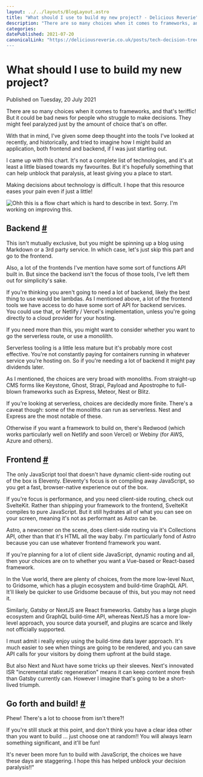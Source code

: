 ```yaml
---
layout: ../../layouts/BlogLayout.astro
title: "What should I use to build my new project? - Delicious Reverie"
description: "There are so many choices when it comes to frameworks, and that's teriffic! But it could be bad news for people who struggle to make decisions. They might feel paralyzed just by the amount of choice that's on offer. So I made this with the aim of helping."
categories:
datePublished: 2021-07-20
canonicalLink: "https://deliciousreverie.co.uk/posts/tech-decision-tree/
---
```

# What should I use to build my new project?

Published on Tuesday, 20 July 2021

There are so many choices when it comes to frameworks, and that's teriffic! But it could be bad news for people who struggle to make decisions. They might feel paralyzed just by the amount of choice that's on offer.

With that in mind, I've given some deep thought into the tools I've looked at recently, and historically, and tried to imagine how I might build an application, both frontend and backend, if I was just starting out.

I came up with this chart. It's not a complete list of technologies, and it's at least a little biased towards my favourites. But it's hopefully something that can help unblock that paralysis, at least giving you a place to start.

Making decisions about technology is difficult. I hope that this resource eases your pain even if just a little!

![Ohh this is a flow chart which is hard to describe in text. Sorry. I'm working on improving this.](https://d13mv7x44wu31f.cloudfront.net/files/8latlnutc-tech-decision-tree.png)

## Backend [#](https://deliciousreverie.co.uk/posts/tech-decision-tree/#backend)

This isn't mutually exclusive, but you might be spinning up a blog using Markdown or a 3rd party service. In which case, let's just skip this part and go to the frontend.

Also, a lot of the frontends I've mention have some sort of functions API built in. But since the backend isn't the focus of those tools, I've left them out for simplicity's sake.

If you're thinking you aren't going to need a lot of backend, likely the best thing to use would be lambdas. As I mentioned above, a lot of the frontend tools we have access to do have some sort of API for backend services. You could use that, or Netlify / Vercel's implementation, unless you're going directly to a cloud provider for your hosting.

If you need more than this, you might want to consider whether you want to go the serverless route, or use a monolilth.

Serverless tooling is a little less mature but it's probably more cost effective. You're not constantly paying for containers running in whatever service you're hosting on. So if you're needing a lot of backend it might pay dividends later.

As I mentioned, the choices are very broad with monoliths. From straight-up CMS forms like Keystone, Ghost, Strapi, Payload and Apostrophe to full-blown frameworks such as Express, Meteor, Nest or Blitz.

If you're looking at serverless, choices are decidedly more finite. There's a caveat though: some of the monoliths can run as serverless. Nest and Express are the most notable of these.

Otherwise if you want a framework to build on, there's Redwood (which works particularly well on Netlify and soon Vercel) or Webiny (for AWS, Azure and others).

## Frontend [#](https://deliciousreverie.co.uk/posts/tech-decision-tree/#frontend)

The only JavaScript tool that doesn't have dynamic client-side routing out of the box is Eleventy. Eleventy's focus is on compiling away JavaScript, so you get a fast, browser-native experience out of the box.

If you're focus is performance, and you need client-side routing, check out SvelteKit. Rather than shipping your framework to the frontend, SvelteKit compiles to pure JavaScript. But it still hydrates all of what you can see on your screen, meaning it's not as performant as Astro can be.

Astro, a newcomer on the scene, does client-side routing via it's Collections API, other than that it's HTML all the way baby. I'm particularly fond of Astro because you can use whatever frontend framework you want.

If you're planning for a lot of client side JavaScript, dynamic routing and all, then your choices are on to whether you want a Vue-based or React-based framework.

In the Vue world, there are plenty of choices, from the more low-level Nuxt, to Gridsome, which has a plugin ecosystem and build-time GraphQL API. It'll likely be quicker to use Gridsome because of this, but you may not need it.

Similarly, Gatsby or NextJS are React frameworks. Gatsby has a large plugin ecosystem and GraphQL build-time API, whereas NextJS has a more low-level approach, you source data yourself, and plugins are scarce and likely not officially supported.

I must admit i really enjoy using the build-time data layer approach. It's much easier to see when things are going to be rendered, and you can save API calls for your visitors by doing them upfront at the build stage.

But also Next and Nuxt have some tricks up their sleeves. Next's innovated ISR "incremental static regeneration" means it can keep content more fresh than Gatsby currently can. However I imagine that's going to be a short-lived triumph.

## Go forth and build! [#](https://deliciousreverie.co.uk/posts/tech-decision-tree/#go-forth-and-build!)

Phew! There's a lot to choose from isn't there?!

If you're still stuck at this point, and don't think you have a clear idea other than you want to build ... just choose one at random!! You will always learn something significant, and it'll be fun!

It's never been more fun to build with JavaScript, the choices we have these days are staggering. I hope this has helped unblock your decision paralysis!!"
